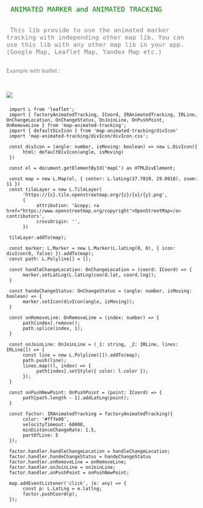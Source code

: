 
<span style="color: green; width: 100%; font-size: 21px;">

###
     ANIMATED MARKER and ANIMATED TRACKING
###
</span>


<span style="color: grey; font-size: 19px;"> 

###
     This lib provide to use the animated marker tracking with independing other map lib. You can use this lib with any other map lib in your app. (Google Map, Leaflet Map, Yandex Map etc.)
###
</span>


###
<span style="color: grey;"> 
Example with leaflet :
</span> 

###

###

<img style="margin-top: 1.5rem; max-height: 512px;" src="https://github.com/ademirtemur/jsts/blob/main/map-animated-tracking/demo.gif?raw=true">

###


###

     import L from 'leaflet';
     import { factoryAnimatedTracking, ICoord, IRAnimatedTracking, IRLine, OnChangeLocation, OnChangeStatus, OnJoinLine, OnPushPoint, OnRemoveLine } from 'map-animated-tracking';
     import { defaultDivIcon } from 'map-animated-tracking/divIcon'
     import 'map-animated-tracking/divIcon/divIcon.css';

     const divIcon = (angle: number, isMoving: boolean) => new L.DivIcon({
          html: defaultDivIcon(angle, isMoving)
     })

     const el = document.getElementById('mapC') as HTMLDivElement;

     const map = new L.Map(el, { center: L.latLng(37.7819, 29.0918), zoom: 11 })
     const tileLayer = new L.TileLayer(
          'https://{s}.tile.openstreetmap.org/{z}/{x}/{y}.png',
          {
               attribution: '&copy; <a href="https://www.openstreetmap.org/copyright">OpenStreetMap</a> contributors',
               crossOrigin: '',
          })

     tileLayer.addTo(map);

     const marker: L.Marker = new L.Marker(L.latLng(0, 0), { icon: divIcon(0, false) }).addTo(map);
     const path: L.Polyline[] = [];

     const handleChangeLocation: OnChangeLocation = (coord: ICoord) => {
          marker.setLatLng(L.latLng(coord.lat, coord.lng));
     }

     const handeChangeStatus: OnChangeStatus = (angle: number, isMoving: boolean) => {
          marker.setIcon(divIcon(angle, isMoving));
     }

     const onRemoveLine: OnRemoveLine = (index: number) => {
          path[index].remove();
          path.splice(index, 1);
     }

     const onJoinLine: OnJoinLine = (_1: string, _2: IRLine, lines: IRLine[]) => {
          const line = new L.Polyline([]).addTo(map);
          path.push(line);
          lines.map((l, index) => {
               path[index].setStyle({ color: l.color });
          });
     }

     const onPushNewPoint: OnPushPoint = (point: ICoord) => {
          path[path.length - 1].addLatLng(point);
     }

     const factor: IRAnimatedTracking = factoryAnimatedTracking({
          color: '#ff7e00',
          velocityTimeout: 60000,
          minDistanceChangeRate: 1.5,
          partOfLine: 5
     });

     factor.handler.handleChangeLocation = handleChangeLocation;
     factor.handler.handeChangeStatus = handeChangeStatus
     factor.handler.onRemoveLine = onRemoveLine;
     factor.handler.onJoinLine = onJoinLine;
     factor.handler.onPushPoint = onPushNewPoint;

     map.addEventListener('click', (e: any) => {
          const p: L.LatLng = e.latlng;
          factor.pushCoord(p);
     });

###

